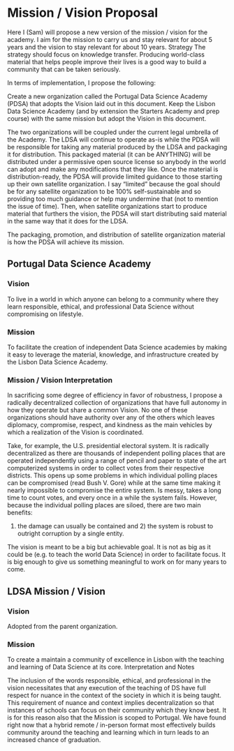 # Mission / Vision Proposal

Here I (Sam) will propose a new version of the mission / vision for the academy. I aim for the mission to carry us and 
stay relevant for about 5 years and the vision to stay relevant for about 10 years.
Strategy The strategy should focus on knowledge transfer. Producing world-class material that helps people improve 
their lives is a good way to build a community that can be taken seriously.

In terms of implementation, I propose the following:

Create a new organization called the Portugal Data Science Academy (PDSA) that adopts the Vision laid out in this document.
Keep the Lisbon Data Science Academy (and by extension the Starters Academy and prep course) with the same mission but 
adopt the Vision in this document.

The two organizations will be coupled under the current legal umbrella of the Academy. The LDSA will continue to operate 
as-is while the PDSA will be responsible for taking any material produced by the LDSA and packaging it for distribution. 
This packaged material (it can be ANYTHING) will be distributed under a permissive open source license so anybody in 
the world can adopt and make any modifications that they like. Once the material is distribution-ready, the PDSA will 
provide limited guidance to those starting up their own satellite organization. I say “limited” because the goal should 
be for any satellite organization to be 100% self-sustainable and so providing too much guidance or help may undermine 
that (not to mention the issue of time). Then, when satellite organizations start to produce material that furthers 
the vision, the PDSA will start distributing said material in the same way that it does for the LDSA.

The packaging, promotion, and distribution of satellite organization material is how the PDSA will achieve its mission.

## Portugal Data Science Academy

### Vision
To live in a world in which anyone can belong to a community where they learn responsible, ethical, and professional 
Data Science without compromising on lifestyle.

### Mission
To facilitate the creation of independent Data Science academies by making it easy to leverage the material, 
knowledge, and infrastructure created by the Lisbon Data Science Academy.

### Mission / Vision Interpretation

In sacrificing some degree of efficiency in favor of robustness, I propose a radically decentralized collection 
of organizations that have full autonomy in how they operate but share a common Vision. No one of these organizations 
should have authority over any of the others which leaves diplomacy, compromise, respect, and kindness as the main 
vehicles by which a realization of the Vision is coordinated.

Take, for example, the U.S. presidential electoral system. It is radically decentralized as there are thousands of 
independent polling places that are operated independently using a range of pencil and paper to state of the art 
computerized systems in order to collect votes from their respective districts. This opens up some problems in 
which individual polling places can be compromised (read Bush V. Gore) while at the same time making it nearly 
impossible to compromise the entire system. Is messy, takes a long time to count votes, and every once in a while 
the system fails. However, because the individual polling places are siloed, there are two main benefits: 
1) the damage can usually be contained and 2) the system is robust to outright corruption by a single entity.

The vision is meant to be a big but achievable goal. It is not as big as it could be (e.g. to teach the world Data Science) 
in order to facilitate focus. It is big enough to give us something meaningful to work on for many years to come.

## LDSA Mission / Vision

### Vision
Adopted from the parent organization.

### Mission

To create a maintain a community of excellence in Lisbon with the teaching and learning of Data Science at its core.
Interpretation and Notes

The inclusion of the words responsible, ethical, and professional in the vision necessitates that any execution of 
the teaching of DS have full respect for nuance in the context of the society in which it is being taught. This 
requirement of nuance and context implies decentralization so that instances of schools can focus on their community 
which they know best. It is for this reason also that the Mission is scoped to Portugal. We have found right now that 
a hybrid remote / in-person format most effectively builds community around the teaching and learning which in turn 
leads to an increased chance of graduation.
